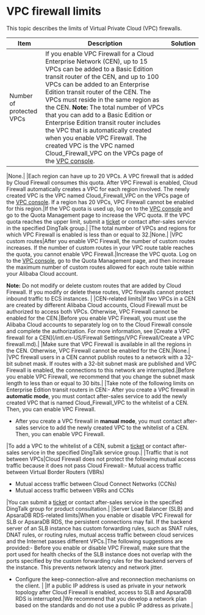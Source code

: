 # VPC firewall limits

This topic describes the limits of Virtual Private Cloud \(VPC\) firewalls.

|Item|Description|Solution|
|----|-----------|--------|
|Number of protected VPCs|If you enable VPC Firewall for a Cloud Enterprise Network \(CEN\), up to 15 VPCs can be added to a Basic Edition transit router of the CEN, and up to 100 VPCs can be added to an Enterprise Edition transit router of the CEN. The VPCs must reside in the same region as the CEN. **Note:** The total number of VPCs that you can add to a Basic Edition or Enterprise Edition transit router includes the VPC that is automatically created when you enable VPC Firewall. The created VPC is the VPC named Cloud\_Firewall\_VPC on the VPCs page of the [VPC console](https://vpcnext.console.aliyun.com/vpc).

|None.|
|Each region can have up to 20 VPCs. A VPC firewall that is added by Cloud Firewall consumes this quota. After VPC Firewall is enabled, Cloud Firewall automatically creates a VPC for each region involved. The newly created VPC is the VPC named Cloud\_Firewall\_VPC on the VPCs page of the [VPC console](https://vpcnext.console.aliyun.com/vpc). If a region has 20 VPCs, VPC Firewall cannot be enabled for this region.|If the VPC quota is used up, log on to the [VPC console](https://vpcnext.console.aliyun.com/vpc) and go to the Quota Management page to increase the VPC quota. If the VPC quota reaches the upper limit, submit a [ticket](https://workorder-intl.console.aliyun.com/console.htm#/ticket/createIndex) or contact after-sales service in the specified DingTalk group.|
|The total number of VPCs and regions for which VPC Firewall is enabled is less than or equal to 32.|None.|
|VPC custom routes|After you enable VPC Firewall, the number of custom routes increases. If the number of custom routes in your VPC route table reaches the quota, you cannot enable VPC Firewall.|Increase the VPC quota. Log on to the [VPC console](https://vpcnext.console.aliyun.com/vpc), go to the Quota Management page, and then increase the maximum number of custom routes allowed for each route table within your Alibaba Cloud account.

**Note:** Do not modify or delete custom routes that are added by Cloud Firewall. If you modify or delete these routes, VPC firewalls cannot protect inbound traffic to ECS instances. |
|CEN-related limits|If two VPCs in a CEN are created by different Alibaba Cloud accounts, Cloud Firewall must be authorized to access both VPCs. Otherwise, VPC Firewall cannot be enabled for the CEN.|Before you enable VPC Firewall, you must use the Alibaba Cloud accounts to separately log on to the Cloud Firewall console and complete the authorization. For more information, see [Create a VPC firewall for a CEN](/intl.en-US/Firewall Settings/VPC Firewall/Create a VPC firewall.md).|
|Make sure that VPC Firewall is available in all the regions in the CEN. Otherwise, VPC Firewall cannot be enabled for the CEN.|None.|
|VPC firewall users in a CEN cannot publish routes to a network with a 32-bit subnet mask. If routes with a 32-bit subnet mask are published and VPC Firewall is enabled, the connections to this network are interrupted.|Before you enable VPC Firewall, we recommend that you change the subnet mask length to less than or equal to 30 bits.|
|Take note of the following limits on Enterprise Edition transit routers in CEN:-   After you create a VPC firewall in **automatic mode**, you must contact after-sales service to add the newly created VPC that is named Cloud\_Firewall\_VPC to the whitelist of a CEN. Then, you can enable VPC Firewall.
-   After you create a VPC firewall in **manual mode**, you must contact after-sales service to add the newly created VPC to the whitelist of a CEN. Then, you can enable VPC Firewall.

|To add a VPC to the whitelist of a CEN, submit a [ticket](https://workorder-intl.console.aliyun.com/console.htm#/ticket/createIndex) or contact after-sales service in the specified DingTalk service group.|
|Traffic that is not between VPCs|Cloud Firewall does not protect the following mutual access traffic because it does not pass Cloud Firewall:-   Mutual access traffic between Virtual Border Routers \(VBRs\)
-   Mutual access traffic between Cloud Connect Networks \(CCNs\)
-   Mutual access traffic between VBRs and CCNs

|You can submit a [ticket](https://workorder-intl.console.aliyun.com/console.htm#/ticket/createIndex) or contact after-sales service in the specified DingTalk group for product consultation.|
|Server Load Balancer \(SLB\) and ApsaraDB RDS-related limits|When you enable or disable VPC Firewall for SLB or ApsaraDB RDS, the persistent connections may fail. If the backend server of an SLB instance has custom forwarding rules, such as SNAT rules, DNAT rules, or routing rules, mutual access traffic between cloud services and the Internet passes different VPCs.|The following suggestions are provided:-   Before you enable or disable VPC Firewall, make sure that the port used for health checks of the SLB instance does not overlap with the ports specified by the custom forwarding rules for the backend servers of the instance. This prevents network latency and network jitter.
-   Configure the keep-connection-alive and reconnection mechanisms on the client. |
|If a public IP address is used as private in your network topology after Cloud Firewall is enabled, access to SLB and ApsaraDB RDS is interrupted.|We recommend that you develop a network plan based on the standards and do not use a public IP address as private.|


